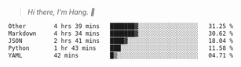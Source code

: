 > *Hi there, I'm Hang. 👋*

<!--START_SECTION:waka-->

```txt
Other        4 hrs 39 mins   ███████▓░░░░░░░░░░░░░░░░░   31.25 %
Markdown     4 hrs 34 mins   ███████▓░░░░░░░░░░░░░░░░░   30.62 %
JSON         2 hrs 41 mins   ████▓░░░░░░░░░░░░░░░░░░░░   18.04 %
Python       1 hr 43 mins    ███░░░░░░░░░░░░░░░░░░░░░░   11.58 %
YAML         42 mins         █▒░░░░░░░░░░░░░░░░░░░░░░░   04.71 %
```

<!--END_SECTION:waka-->

